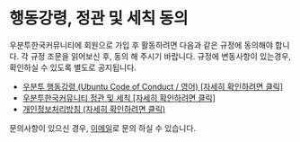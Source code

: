 # 행동강령, 정관 및 세칙 동의

우분투한국커뮤니티에 회원으로 가입 후 활동하려면 다음과 같은 규정에 동의해야 합니다. 각 규정 조문을 읽어보신 후, 동의 해 주시기 바랍니다. 
규정에 변동사항이 있는경우, 확인하실 수 있도록 별도로 공지됩니다.

- [우분투 행동강령 (Ubuntu Code of Conduct / 영어) [자세히 확인하려면 클릭]](https://ubuntu.com/community/governance/code-of-conduct)
- [우분투한국커뮤니티 정관 및 세칙 [자세히 확인하려면 클릭]](https://disclosures.ubuntu-kr.org/legal/)
- [개인정보처리방침 (자세히 확인하려면 클릭)](https://disclosures.ubuntu-kr.org/privacy-policy/)

문의사항이 있으신 경우, [이메일](mailto:contact@ubuntu-kr.org)로 문의 하실 수 있습니다.
